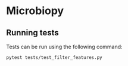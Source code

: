 # Microbiopy

## Running tests

Tests can be run using the following command:

```
pytest tests/test_filter_features.py
```

